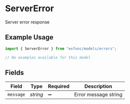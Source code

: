 # ServerError

Server error response

## Example Usage

```typescript
import { ServerError } from "exfunc/models/errors";

// No examples available for this model
```

## Fields

| Field                | Type                 | Required             | Description          |
| -------------------- | -------------------- | -------------------- | -------------------- |
| `message`            | *string*             | :heavy_minus_sign:   | Error message string |